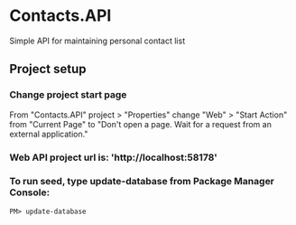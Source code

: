 # Contacts.API
Simple API for maintaining personal contact list

## Project setup

### Change project start page

From "Contacts.API" project > "Properties" change "Web" > "Start Action" from "Current Page" to "Don't open a page. Wait for a request from an external application."

### Web API project url is: 'http://localhost:58178' 

### To run seed, type update-database from Package Manager Console:
```
PM> update-database
```
